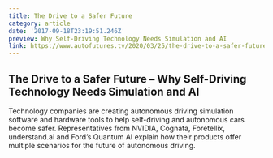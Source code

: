 ```yaml
---
title: The Drive to a Safer Future
category: article
date: '2017-09-18T23:19:51.246Z'
preview: Why Self-Driving Technology Needs Simulation and AI
link: https://www.autofutures.tv/2020/03/25/the-drive-to-a-safer-future-why-self-driving-technology-needs-simulation-and-ai/
---
```


## The Drive to a Safer Future – Why Self-Driving Technology Needs Simulation and AI

Technology companies are creating autonomous driving simulation software and hardware tools to help self-driving and autonomous cars become safer. Representatives from NVIDIA, Cognata, Foretellix, understand.ai and Ford’s Quantum AI explain how their products offer multiple scenarios for the future of autonomous driving.
